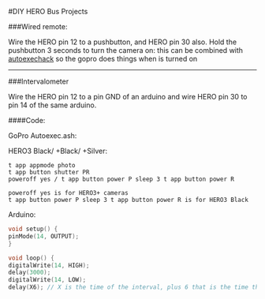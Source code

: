 #DIY HERO Bus Projects

###Wired remote:

Wire the HERO pin 12 to a pushbutton, and HERO pin 30 also. Hold the pushbutton 3 seconds to turn the camera on: this can be combined with [autoexechack](http://github.com/konradit/autoexechack) so the gopro does things when is turned on
***
###Intervalometer

Wire the HERO pin 12 to a pin GND of an arduino and wire HERO pin 30 to pin 14 of the same arduino.

####Code: 

GoPro Autoexec.ash:

HERO3 Black/ +Black/ +Silver:
```
t app appmode photo
t app button shutter PR
poweroff yes / t app button power P sleep 3 t app button power R

poweroff yes is for HERO3+ cameras
t app button power P sleep 3 t app button power R is for HERO3 Black
```

Arduino:
```c
void setup() {
pinMode(14, OUTPUT);
}

void loop() {
digitalWrite(14, HIGH);
delay(3000);
digitalWrite(14, LOW);
delay(X6); // X is the time of the interval, plus 6 that is the time the gopro takes to take a picture and turn off.
```
